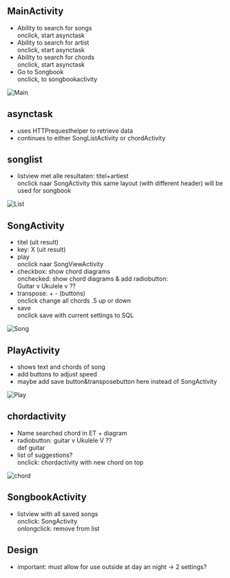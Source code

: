 MainActivity
----------
- Ability to search for songs  
  onclick, start asynctask 
- Ability to search for artist  
	onclick, start asynctask 
- Ability to search for chords  
	onclick, start asynctask
- Go to Songbook  
	onclick, to songbookactivity
	
![Main](/doc/main.png)

asynctask
------------
- uses HTTPrequesthelper to retrieve data
- continues to either SongListActivity or chordActivity

songlist
-----------------
- listview met alle resultaten: titel+artiest  
	onclick naar SongActivity
	this same layout (with different header) will be used for songbook
	
![List](/doc/list.png)
	
SongActivity
-------------------
- titel (uit result)
- key: X (uit result)
- play  
	onclick naar SongViewActivity
- checkbox: show chord diagrams  
	onchecked: show chord diagrams & add radiobutton:  
	Guitar v Ukulele v ??
- transpose: +   - (buttons)  
	onclick change all chords .5 up or down
- save  
	onclick save with current settings to SQL
	
![Song](/doc/songinfo.png)
	
PlayActivity
----------------
- shows text and chords of song
- add buttons to adjust speed 
- maybe add save button&transposebutton here instead of SongActivity

![Play](/doc/play.png)

chordactivity
--------------
- Name searched chord in ET + diagram
- radiobutton: guitar v Ukulele V ??  
	def guitar
- list of suggestions?  
	onclick: chordactivity with new chord on top
	
![chord](/doc/chordlist.png)
	
SongbookActivity
--------------
- listview with all saved songs  
	onclick: SongActivity  
	onlongclick: remove from list

Design
--------
- important: must allow for use outside at day an night -> 2 settings?
